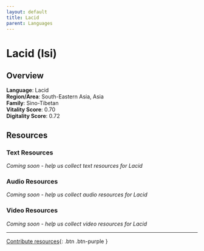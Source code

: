 ```yaml
---
layout: default
title: Lacid
parent: Languages
---
```


# Lacid (lsi)

## Overview

**Language**: Lacid  
**Region/Area**: South-Eastern Asia, Asia  
**Family**: Sino-Tibetan  
**Vitality Score**: 0.70  
**Digitality Score**: 0.72  

## Resources

### Text Resources
*Coming soon - help us collect text resources for Lacid*

### Audio Resources
*Coming soon - help us collect audio resources for Lacid*

### Video Resources
*Coming soon - help us collect video resources for Lacid*

---

[Contribute resources](https://fairtrain.github.io/){: .btn .btn-purple }
